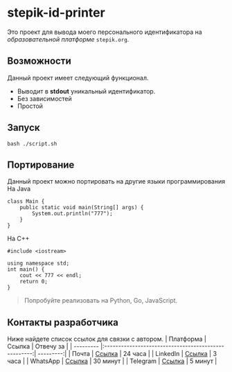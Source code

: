 # stepik-id-printer

Это проект для вывода моего персонального идентификатора на *образовательной платформе* `stepik.org`.
## Возможности
Данный проект имеет следующий функционал.
* Выводит  в **stdout** уникальный идентификатор.
* Без зависимостей
* Простой
## Запуск
``` 
bash ./script.sh 
```
## Портирование
Данный проект можно портировать на другие языки программирования
На Java
```
class Main {
    public static void main(String[] args) {
        System.out.println("777");
    }
}
```
На C++
```
#include <iostream>

using namespace std;
int main() {
    cout << 777 << endl;
    return 0;
}
```
> Попробуйте реализовать на Python, Go, JavaScript.
## Контакты разработчика
Ниже найдете список ссылок для связки с автором.
| Платформа | Ссылка                                               | Отвечу за |
| --------- |:----------------------------------------------------:| ---------:|
| Почта     | [Ссылка](https://mail/mikloaa/jusan-git)             | 24 часа   |
| LinkedIn  | [Ссылка](https://linkedin/mikloaa/jusan-git)         | 3 часа    |
| WhatsApp  | [Ссылка](https://whatsapp/mikloaa/jusan-git)         | 30 минут  |
| Telegram  | [Ссылка](https://telegram/mikloaa/jusan-git)         | 5 минут   |